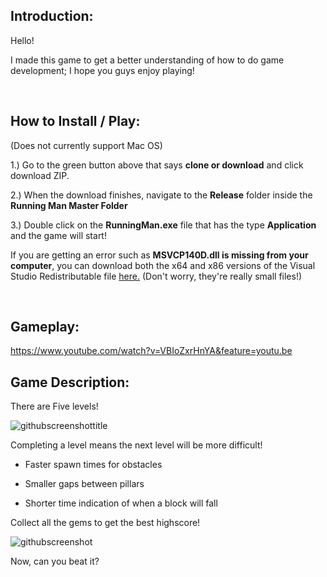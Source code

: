 Introduction:
-------------

Hello!

I made this game to get a better understanding of how to do game development; I hope you guys enjoy playing!

<br />

How to Install / Play:
---------------------

(Does not currently support Mac OS)

1.) Go to the green button above that says <strong>clone or download</strong> and click download ZIP.

2.) When the download finishes, navigate to the <strong>Release</strong> folder inside the <strong>Running Man Master Folder</strong>

3.) Double click on the <strong>RunningMan.exe</strong> file that has the type <strong>Application</strong> and the game will start!

If you are getting an error such as <b>MSVCP140D.dll is missing from your computer</b>, you can download both the x64 and x86 versions of the Visual Studio Redistributable file <a href="https://www.microsoft.com/en-ca/download/details.aspx?id=48145" target="_blank">here.</a> (Don't worry, they're really small files!)

<br />

Gameplay:
---------
https://www.youtube.com/watch?v=VBIoZxrHnYA&feature=youtu.be

Game Description:
-----------------

There are Five levels!

![githubscreenshottitle](https://cloud.githubusercontent.com/assets/15184861/23838211/30bbfa90-0761-11e7-9817-05df33747a35.png)

Completing a level means the next level will be more difficult!

- Faster spawn times for obstacles

- Smaller gaps between pillars

- Shorter time indication of when a block will fall

Collect all the gems to get the best highscore!

![githubscreenshot](https://cloud.githubusercontent.com/assets/15184861/23838157/8c693be2-0760-11e7-8b09-0b4c772a1a41.png)

Now, can you beat it?


